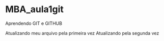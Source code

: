 
# MBA\_aula1git

Aprendendo GIT e GITHUB



Atualizando meu arquivo pela primeira vez
Atualizando pela segunda vez

